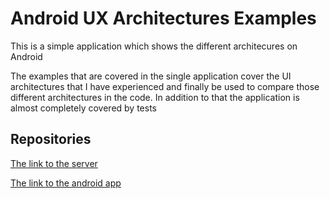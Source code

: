 Android UX Architectures Examples
=================================

This is a simple application which shows the different architecures on Android

The examples that are covered in the single application cover the UI architectures that I have experienced and finally be used to compare those different architectures in the code. In addition to that the application is almost completely covered by tests

Repositories
------------

[The link to the server](android-ui-architectures-examples/server/)

[The link to the android app](android-ui-architectures-examples/android-app/)
